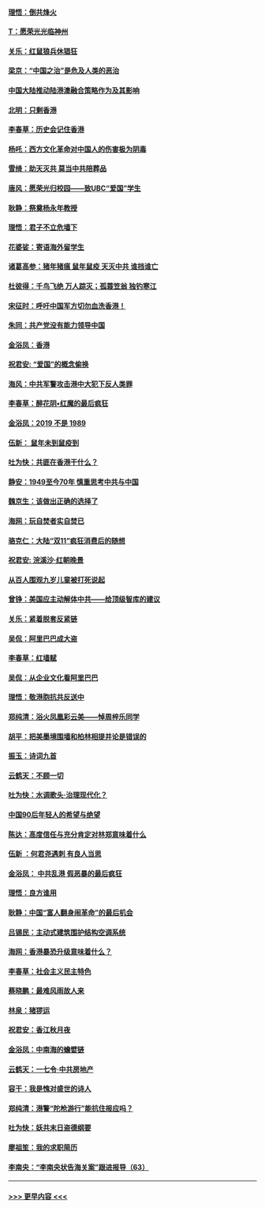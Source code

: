 #### [理悟：倒共烽火](../pages/nsc993/n11668844.md?t=11210422) 
#### [T：愿荣光光临神州](../pages/nsc993/n11668421.md?t=11210422) 
#### [关乐：红鼠狼兵休猖狂](../pages/nsc993/n11668378.md?t=11210422) 
#### [梁京：“中国之治”是危及人类的恶治](../pages/nsc993/n11668328.md?t=11210422) 
#### [中国大陆推动陆港澳融合策略作为及其影响](../pages/nsc993/n11668157.md?t=11210422) 
#### [北明：只剩香港](../pages/nsc993/n11668002.md?t=11210422) 
#### [李春草：历史会记住香港](../pages/nsc993/n11667927.md?t=11210422) 
#### [杨吒：西方文化革命对中国人的伤害极为阴毒](../pages/nsc993/n11664521.md?t=11210422) 
#### [雪绮：助天灭共 莫当中共陪葬品](../pages/nsc993/n11662650.md?t=11210422) 
#### [唐风：愿荣光归校园——致UBC“爱国”学生](../pages/nsc993/n11662194.md?t=11210422) 
#### [耿静：祭奠杨永年教授](../pages/nsc993/n11662514.md?t=11210422) 
#### [理悟：君子不立危墙下](../pages/nsc993/n11662172.md?t=11210422) 
#### [花婆娑：寄语海外留学生](../pages/nsc993/n11662121.md?t=11210422) 
#### [诸葛高参：猪年猪瘟 鼠年鼠疫 天灭中共 谁挡谁亡](../pages/nsc993/n11661980.md?t=11210422) 
#### [杜彼得：千鸟飞绝 万人踪灭；孤蓑笠翁 独钓寒江](../pages/nsc993/n11661170.md?t=11210422) 
#### [宋征时：呼吁中国军方切勿血洗香港！](../pages/nsc993/n11415318.md?t=11210422) 
#### [朱同：共产党没有能力领导中国](../pages/nsc993/n11660421.md?t=11210422) 
#### [金浴凤：香港](../pages/nsc993/n11660419.md?t=11210422) 
#### [祝君安: “爱国”的概念偷换](../pages/nsc993/n11659706.md?t=11210422) 
#### [海风：中共军警攻击港中大犯下反人类罪](../pages/nsc993/n11659632.md?t=11210422) 
#### [李春草：醉花阴•红魔的最后疯狂](../pages/nsc993/n11659287.md?t=11210422) 
#### [金浴凤：2019 不是 1989](../pages/nsc993/n11657663.md?t=11210422) 
#### [伍新： 鼠年未到鼠疫到](../pages/nsc993/n11655098.md?t=11210422) 
#### [吐为快：共匪在香港干什么？](../pages/nsc993/n11654891.md?t=11210422) 
#### [静安：1949至今70年 慎重思考中共与中国](../pages/nsc993/n11651244.md?t=11210422) 
#### [魏京生：该做出正确的选择了](../pages/nsc993/n11653084.md?t=11210422) 
#### [海网：玩自焚者实自焚已](../pages/nsc993/n11652423.md?t=11210422) 
#### [骆克仁：大陆“双11”疯狂消费后的随想](../pages/nsc993/n11652305.md?t=11210422) 
#### [祝君安: 浣溪沙·红朝晚景](../pages/nsc993/n11652258.md?t=11210422) 
#### [从百人围观九岁儿童被打死说起](../pages/nsc993/n11651030.md?t=11210422) 
#### [曾铮：美国应主动解体中共——给顶级智库的建议](../pages/nsc993/n11649888.md?t=11210422) 
#### [关乐：紧着脱套反紧链](../pages/nsc993/n11649069.md?t=11210422) 
#### [吴侃：阿里巴巴成大盗](../pages/nsc993/n11645523.md?t=11210422) 
#### [李春草：红墙赋](../pages/nsc993/n11646389.md?t=11210422) 
#### [吴侃：从企业文化看阿里巴巴](../pages/nsc993/n11645476.md?t=11210422) 
#### [理悟：敬港胞抗共反送中](../pages/nsc993/n11645466.md?t=11210422) 
#### [郑纯清：浴火凤凰彩云美——悼周梓乐同学](../pages/nsc993/n11645155.md?t=11210422) 
#### [胡平：把美墨境围墙和柏林相提并论是错误的](../pages/nsc993/n11645134.md?t=11210422) 
#### [振玉：诗词九首](../pages/nsc993/n11644081.md?t=11210422) 
#### [云鹤天：不顾一切](../pages/nsc993/n11643508.md?t=11210422) 
#### [吐为快：水调歌头·治理现代化？](../pages/nsc993/n11643485.md?t=11210422) 
#### [中国90后年轻人的希望与绝望](../pages/nsc993/n11642317.md?t=11210422) 
#### [陈达：高度信任与充分肯定对林郑意味着什么](../pages/nsc993/n11641441.md?t=11210422) 
#### [伍新 ：何君尧遇刺 有良人当思](../pages/nsc993/n11641503.md?t=11210422) 
#### [金浴凤： 中共乱港  假恶暴的最后疯狂](../pages/nsc993/n11641495.md?t=11210422) 
#### [理悟：良方谁用](../pages/nsc993/n11641463.md?t=11210422) 
#### [耿静：中国“富人翻身闹革命”的最后机会](../pages/nsc993/n11640655.md?t=11210422) 
#### [吕锡民：主动式建筑围护结构空调系统](../pages/nsc993/n11640168.md?t=11210422) 
#### [海网：香港暴恐升级意味着什么？](../pages/nsc993/n11635904.md?t=11210422) 
#### [李春草：社会主义民主特色](../pages/nsc993/n11634657.md?t=11210422) 
#### [蔡晓鹏：最难风雨故人来](../pages/nsc993/n11633145.md?t=11210422) 
#### [林泉：猪猡运](../pages/nsc993/n11631469.md?t=11210422) 
#### [祝君安：香江秋月夜](../pages/nsc993/n11631440.md?t=11210422) 
#### [金浴凤：中南海的蟾嬖链](../pages/nsc993/n11631290.md?t=11210422) 
#### [云鹤天：一七令·中共房地产](../pages/nsc993/n11630084.md?t=11210422) 
#### [容干：我是愧对盛世的诗人](../pages/nsc993/n11630059.md?t=11210422) 
#### [郑纯清：港警“陀枪游行”能抗住报应吗？](../pages/nsc993/n11629999.md?t=11210422) 
#### [吐为快：妖共末日盗德纲要](../pages/nsc993/n11628610.md?t=11210422) 
#### [廖祖笙：我的求职简历](../pages/nsc993/n11628492.md?t=11210422) 
#### [李南央：“李南央状告海关案”跟进报导（63）](../pages/nsc993/n11627039.md?t=11210422) 

----
#### [ >>> 更早内容 <<< ](../indexes/nsc993-earlier.md)

